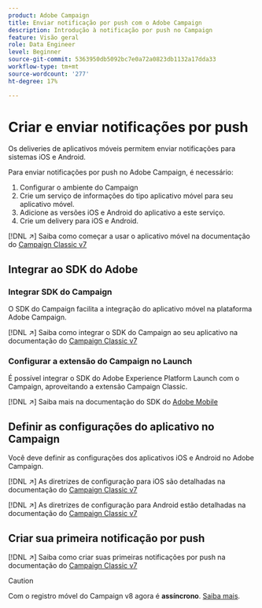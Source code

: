 ```yaml
---
product: Adobe Campaign
title: Enviar notificação por push com o Adobe Campaign
description: Introdução à notificação por push no Campaign
feature: Visão geral
role: Data Engineer
level: Beginner
source-git-commit: 5363950db5092bc7e0a72a0823db1132a17dda33
workflow-type: tm+mt
source-wordcount: '277'
ht-degree: 17%

---
```


# Criar e enviar notificações por push

Os deliveries de aplicativos móveis permitem enviar notificações para sistemas iOS e Android.

Para enviar notificações por push no Adobe Campaign, é necessário:

1. Configurar o ambiente do Campaign
1. Crie um serviço de informações do tipo aplicativo móvel para seu aplicativo móvel.
1. Adicione as versões iOS e Android do aplicativo a este serviço.
1. Crie um delivery para iOS e Android.

[!DNL :arrow_upper_right:] Saiba como começar a usar o aplicativo móvel na documentação do  [Campaign Classic v7](https://experienceleague.adobe.com/docs/campaign-classic/using/sending-messages/sending-push-notifications/about-mobile-app-channel.html)

## Integrar ao SDK do Adobe

### Integrar SDK do Campaign

O SDK do Campaign facilita a integração do aplicativo móvel na plataforma Adobe Campaign.

[!DNL :arrow_upper_right:] Saiba como integrar o SDK do Campaign ao seu aplicativo na documentação do  [Campaign Classic v7](https://experienceleague.adobe.com/docs/campaign-classic/using/sending-messages/sending-push-notifications/integrating-campaign-sdk-into-the-mobile-application.html?lang=en#loading-campaign-sdk)

### Configurar a extensão do Campaign no Launch

É possível integrar o SDK do Adobe Experience Platform Launch com o Campaign, aproveitando a extensão Campaign Classic.

[!DNL :arrow_upper_right:] Saiba mais na documentação do SDK do  [Adobe Mobile](https://aep-sdks.gitbook.io/docs/using-mobile-extensions/adobe-campaignclassic)

## Definir as configurações do aplicativo no Campaign

Você deve definir as configurações dos aplicativos iOS e Android no Adobe Campaign.

[!DNL :arrow_upper_right:] As diretrizes de configuração para iOS são detalhadas na documentação do  [Campaign Classic v7](https://experienceleague.adobe.com/docs/campaign-classic/using/sending-messages/sending-push-notifications/configure-the-mobile-app/configuring-the-mobile-application.html?lang=en#sending-messages)

[!DNL :arrow_upper_right:] As diretrizes de configuração para Android estão detalhadas na documentação do  [Campaign Classic v7](https://experienceleague.adobe.com/docs/campaign-classic/using/sending-messages/sending-push-notifications/configure-the-mobile-app/configuring-the-mobile-application-android.html?lang=en#sending-messages)

## Criar sua primeira notificação por push

[!DNL :arrow_upper_right:] Saiba como criar suas primeiras notificações por push na documentação do  [Campaign Classic v7](https://experienceleague.adobe.com/docs/campaign-classic/using/sending-messages/sending-push-notifications/creating-notifications.html?lang=en#sending-notifications-on-ios)


>[!CAUTION]
>
>Com o registro móvel do Campaign v8 agora é **assíncrono**. [Saiba mais](../dev/staging.md).
